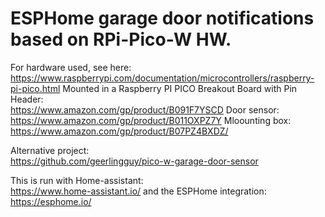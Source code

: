 # ESPHome garage door notifications based on RPi-Pico-W HW.

For hardware used, see here: <br /> https://www.raspberrypi.com/documentation/microcontrollers/raspberry-pi-pico.html
Mounted in a Raspberry PI PICO Breakout Board with Pin Header: <br /> https://www.amazon.com/gp/product/B091F7YSCD
Door sensor: <br /> https://www.amazon.com/gp/product/B011OXPZ7Y
Mloounting box: <br /> https://www.amazon.com/gp/product/B07PZ4BXDZ/

Alternative project: <br /> https://github.com/geerlingguy/pico-w-garage-door-sensor

This is run with Home-assistant: <br /> https://www.home-assistant.io/
and the ESPHome integration: <br /> https://esphome.io/
